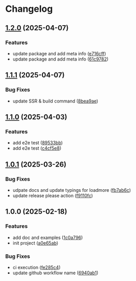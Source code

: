 # Changelog

## [1.2.0](https://github.com/vouill/react-infinite-scroll/compare/v1.1.1...v1.2.0) (2025-04-07)


### Features

* update package and add meta info ([e716cff](https://github.com/vouill/react-infinite-scroll/commit/e716cff0befb3c25e3551bb4a9bb5699ab2a87c5))
* update package and add meta info ([61c9782](https://github.com/vouill/react-infinite-scroll/commit/61c9782a24ba378d39c001fcccddbca0f45ea1fe))

## [1.1.1](https://github.com/vouill/react-infinite-scroll/compare/v1.1.0...v1.1.1) (2025-04-07)


### Bug Fixes

* update SSR & build command ([8bea9ae](https://github.com/vouill/react-infinite-scroll/commit/8bea9ae6029ffae8ab3b22443340171b79505e74))

## [1.1.0](https://github.com/vouill/react-infinite-scroll/compare/v1.0.1...v1.1.0) (2025-04-03)


### Features

* add e2e test ([89533bb](https://github.com/vouill/react-infinite-scroll/commit/89533bbbfb7acbb182afe0ee6306635380e1bda5))
* add e2e test ([c4cf5e8](https://github.com/vouill/react-infinite-scroll/commit/c4cf5e8d0980e964b38e6cc70653fec6d6cf8afc))

## [1.0.1](https://github.com/vouill/react-infinite-scroll/compare/v1.0.0...v1.0.1) (2025-03-26)


### Bug Fixes

* udpate docs and update typings for loadmore ([fb7ab6c](https://github.com/vouill/react-infinite-scroll/commit/fb7ab6c92322b29f27aee1d18fbd8548ee5baa17))
* update release please action ([f9110fc](https://github.com/vouill/react-infinite-scroll/commit/f9110fc1452fc437e36678b069a3a92c3217352a))

## 1.0.0 (2025-02-18)


### Features

* add doc and examples ([1c0a796](https://github.com/vouill/react-infinite-scroll/commit/1c0a796254616bf113c58852272c2dd0f7c2c6a0))
* init project ([a0e65ab](https://github.com/vouill/react-infinite-scroll/commit/a0e65abdb3450200834ea6643f04b6c5d9245298))


### Bug Fixes

* ci execution ([fe285c4](https://github.com/vouill/react-infinite-scroll/commit/fe285c4e7d1572f4e60a94968eb19660fa2c5df7))
* update github workflow name ([6940ab1](https://github.com/vouill/react-infinite-scroll/commit/6940ab1764119ab09650693c49b9475701274e29))
